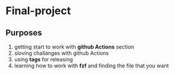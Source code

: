 # Final-project
## Purposes 
1. getting start to work with **github Actions** section  
2. sloving challanges with github Actions
3. using **tags** for releasing 
4. learning how to work with **fzf** and finding the file that you want

